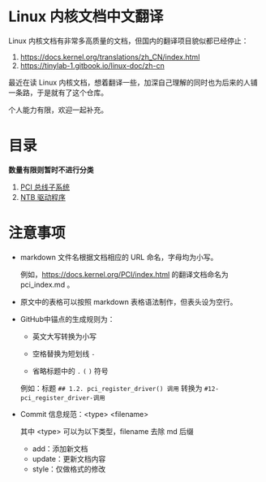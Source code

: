 # Linux 内核文档中文翻译

Linux 内核文档有非常多高质量的文档，但国内的翻译项目貌似都已经停止：

1. https://docs.kernel.org/translations/zh_CN/index.html
2. https://tinylab-1.gitbook.io/linux-doc/zh-cn

最近在读 Linux 内核文档，想着翻译一些，加深自己理解的同时也为后来的人铺一条路，于是就有了这个仓库。

个人能力有限，欢迎一起补充。

# 目录

**数量有限则暂时不进行分类**

1. [PCI 总线子系统](pci_index.md)
1. [NTB 驱动程序](driver-api_ntb.md)

# 注意事项

- markdown 文件名根据文档相应的 URL 命名，字母均为小写。

  例如，https://docs.kernel.org/PCI/index.html 的翻译文档命名为 pci_index.md 。

- 原文中的表格可以按照 markdown 表格语法制作，但表头设为空行。

- GitHub中锚点的生成规则为：

  - 英文大写转换为小写

  - 空格替换为短划线 `-`
  - 省略标题中的 `.`  `(`   `)` 符号

  例如：标题 `## 1.2. pci_register_driver() 调用` 转换为 `#12-pci_register_driver-调用`
  
- Commit 信息规范：\<type\> <filename\>

  其中 \<type\> 可以为以下类型，filename 去除 md 后缀
  
  - add：添加新文档
  - update：更新文档内容
  - style：仅做格式的修改
